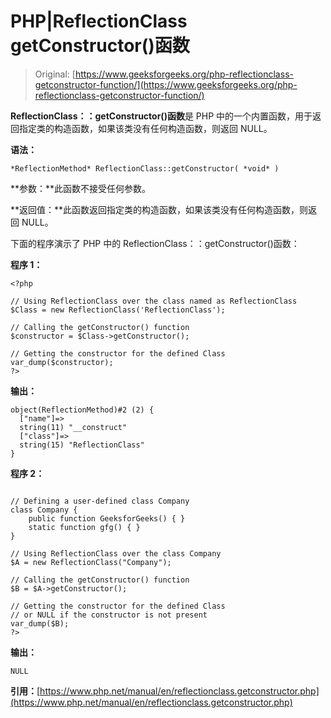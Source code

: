 # PHP|ReflectionClass getConstructor()函数

> Original: [https://www.geeksforgeeks.org/php-reflectionclass-getconstructor-function/](https://www.geeksforgeeks.org/php-reflectionclass-getconstructor-function/)

**ReflectionClass：：getConstructor()函数**是 PHP 中的一个内置函数，用于返回指定类的构造函数，如果该类没有任何构造函数，则返回 NULL。

**语法：**

```
*ReflectionMethod* ReflectionClass::getConstructor( *void* )
```

**参数：**此函数不接受任何参数。

**返回值：**此函数返回指定类的构造函数，如果该类没有任何构造函数，则返回 NULL。

下面的程序演示了 PHP 中的 ReflectionClass：：getConstructor()函数：

**程序 1：**

```
<?php

// Using ReflectionClass over the class named as ReflectionClass
$Class = new ReflectionClass('ReflectionClass');

// Calling the getConstructor() function 
$constructor = $Class->getConstructor();

// Getting the constructor for the defined Class
var_dump($constructor);
?>
```

**输出：**

```
object(ReflectionMethod)#2 (2) {
  ["name"]=>
  string(11) "__construct"
  ["class"]=>
  string(15) "ReflectionClass"
}

```

**程序 2：**

```

// Defining a user-defined class Company
class Company {
    public function GeeksforGeeks() { }
    static function gfg() { }
}

// Using ReflectionClass over the class Company
$A = new ReflectionClass("Company");

// Calling the getConstructor() function
$B = $A->getConstructor();

// Getting the constructor for the defined Class
// or NULL if the constructor is not present
var_dump($B);
?>
```

**输出：**

```
NULL

```

**引用：**[https://www.php.net/manual/en/reflectionclass.getconstructor.php](https://www.php.net/manual/en/reflectionclass.getconstructor.php)